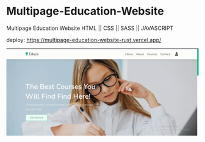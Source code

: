 # Multipage-Education-Website
Multipage Education Website HTML || CSS || SASS || JAVASCRIPT

deploy: https://multipage-education-website-rust.vercel.app/

<img src="fondo.gif">
